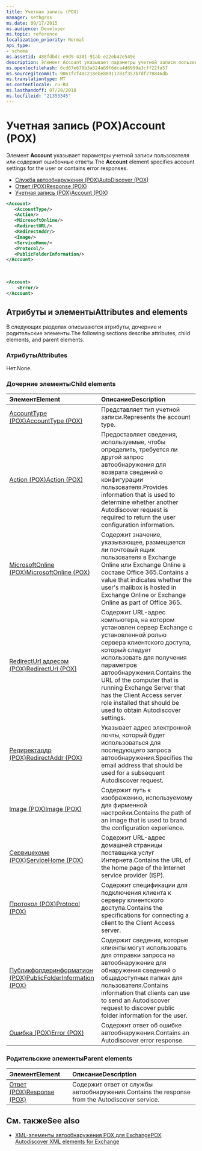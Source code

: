 ```yaml
---
title: Учетная запись (POX)
manager: sethgros
ms.date: 09/17/2015
ms.audience: Developer
ms.topic: reference
localization_priority: Normal
api_type:
- schema
ms.assetid: 488fdbdc-e9d9-4301-91ab-e22eb42e549e
description: Элемент Account указывает параметры учетной записи пользователя или содержит ошибочные ответы.
ms.openlocfilehash: 6cd87e678b3a524a69f6dca4d6999a3cff22fa57
ms.sourcegitcommit: 9061fcf40c218ebe88911783f357b7df278846db
ms.translationtype: MT
ms.contentlocale: ru-RU
ms.lasthandoff: 07/28/2018
ms.locfileid: "21353345"
---
```

# <a name="account-pox"></a><span data-ttu-id="920de-103">Учетная запись (POX)</span><span class="sxs-lookup"><span data-stu-id="920de-103">Account (POX)</span></span>

<span data-ttu-id="920de-104">Элемент **Account** указывает параметры учетной записи пользователя или содержит ошибочные ответы.</span><span class="sxs-lookup"><span data-stu-id="920de-104">The **Account** element specifies account settings for the user or contains error responses.</span></span> 
  
- [<span data-ttu-id="920de-105">Служба автообнаружения (POX)</span><span class="sxs-lookup"><span data-stu-id="920de-105">AutoDiscover (POX)</span></span>](autodiscover-pox.md)
- [<span data-ttu-id="920de-106">Ответ (POX)</span><span class="sxs-lookup"><span data-stu-id="920de-106">Response (POX)</span></span>](response-pox.md)
- [<span data-ttu-id="920de-107">Учетная запись (POX)</span><span class="sxs-lookup"><span data-stu-id="920de-107">Account (POX)</span></span>](account-pox.md)
  
```XML
<Account>
   <AccountType/>
   <Action/>
   <MicrosoftOnline/>
   <RedirectURL/>
   <RedirectAddr/>
   <Image/>
   <ServiceHome/>
   <Protocol/>
   <PublicFolderInformation/>
</Account>
```

<br/>

```XML
<Account> 
    <Error/> 
</Account>
```

## <a name="attributes-and-elements"></a><span data-ttu-id="920de-108">Атрибуты и элементы</span><span class="sxs-lookup"><span data-stu-id="920de-108">Attributes and elements</span></span>

<span data-ttu-id="920de-109">В следующих разделах описываются атрибуты, дочерние и родительские элементы.</span><span class="sxs-lookup"><span data-stu-id="920de-109">The following sections describe attributes, child elements, and parent elements.</span></span>
  
### <a name="attributes"></a><span data-ttu-id="920de-110">Атрибуты</span><span class="sxs-lookup"><span data-stu-id="920de-110">Attributes</span></span>

<span data-ttu-id="920de-111">Нет.</span><span class="sxs-lookup"><span data-stu-id="920de-111">None.</span></span>
  
### <a name="child-elements"></a><span data-ttu-id="920de-112">Дочерние элементы</span><span class="sxs-lookup"><span data-stu-id="920de-112">Child elements</span></span>

|<span data-ttu-id="920de-113">**Элемент**</span><span class="sxs-lookup"><span data-stu-id="920de-113">**Element**</span></span>|<span data-ttu-id="920de-114">**Описание**</span><span class="sxs-lookup"><span data-stu-id="920de-114">**Description**</span></span>|
|:-----|:-----|
|[<span data-ttu-id="920de-115">AccountType (POX)</span><span class="sxs-lookup"><span data-stu-id="920de-115">AccountType (POX)</span></span>](accounttype-pox.md) <br/> |<span data-ttu-id="920de-116">Представляет тип учетной записи.</span><span class="sxs-lookup"><span data-stu-id="920de-116">Represents the account type.</span></span>  <br/> |
|[<span data-ttu-id="920de-117">Action (POX)</span><span class="sxs-lookup"><span data-stu-id="920de-117">Action (POX)</span></span>](action-pox.md) <br/> |<span data-ttu-id="920de-118">Предоставляет сведения, используемые, чтобы определить, требуется ли другой запрос автообнаружения для возврата сведений о конфигурации пользователя.</span><span class="sxs-lookup"><span data-stu-id="920de-118">Provides information that is used to determine whether another Autodiscover request is required to return the user configuration information.</span></span>  <br/> |
|[<span data-ttu-id="920de-119">MicrosoftOnline (POX)</span><span class="sxs-lookup"><span data-stu-id="920de-119">MicrosoftOnline (POX)</span></span>](microsoftonline-pox.md) <br/> |<span data-ttu-id="920de-120">Содержит значение, указывающее, размещается ли почтовый ящик пользователя в Exchange Online или Exchange Online в составе Office 365.</span><span class="sxs-lookup"><span data-stu-id="920de-120">Contains a value that indicates whether the user's mailbox is hosted in Exchange Online or Exchange Online as part of Office 365.</span></span>  <br/> |
|[<span data-ttu-id="920de-121">RedirectUrl адресом (POX)</span><span class="sxs-lookup"><span data-stu-id="920de-121">RedirectUrl (POX)</span></span>](redirecturl-pox.md) <br/> |<span data-ttu-id="920de-122">Содержит URL-адрес компьютера, на котором установлен сервер Exchange с установленной ролью сервера клиентского доступа, который следует использовать для получения параметров автообнаружения.</span><span class="sxs-lookup"><span data-stu-id="920de-122">Contains the URL of the computer that is running Exchange Server that has the Client Access server role installed that should be used to obtain Autodiscover settings.</span></span>  <br/> |
|[<span data-ttu-id="920de-123">Редиректаддр (POX)</span><span class="sxs-lookup"><span data-stu-id="920de-123">RedirectAddr (POX)</span></span>](redirectaddr-pox.md) <br/> |<span data-ttu-id="920de-124">Указывает адрес электронной почты, который будет использоваться для последующего запроса автообнаружения.</span><span class="sxs-lookup"><span data-stu-id="920de-124">Specifies the email address that should be used for a subsequent Autodiscover request.</span></span>  <br/> |
|[<span data-ttu-id="920de-125">Image (POX)</span><span class="sxs-lookup"><span data-stu-id="920de-125">Image (POX)</span></span>](image-pox.md) <br/> |<span data-ttu-id="920de-126">Содержит путь к изображению, используемому для фирменной настройки.</span><span class="sxs-lookup"><span data-stu-id="920de-126">Contains the path of an image that is used to brand the configuration experience.</span></span>  <br/> |
|[<span data-ttu-id="920de-127">Сервицехоме (POX)</span><span class="sxs-lookup"><span data-stu-id="920de-127">ServiceHome (POX)</span></span>](servicehome-pox.md) <br/> |<span data-ttu-id="920de-128">Содержит URL-адрес домашней страницы поставщика услуг Интернета.</span><span class="sxs-lookup"><span data-stu-id="920de-128">Contains the URL of the home page of the Internet service provider (ISP).</span></span>  <br/> |
|[<span data-ttu-id="920de-129">Протокол (POX)</span><span class="sxs-lookup"><span data-stu-id="920de-129">Protocol (POX)</span></span>](protocol-pox.md) <br/> |<span data-ttu-id="920de-130">Содержит спецификации для подключения клиента к серверу клиентского доступа.</span><span class="sxs-lookup"><span data-stu-id="920de-130">Contains the specifications for connecting a client to the Client Access server.</span></span>  <br/> |
|[<span data-ttu-id="920de-131">Публикфолдеринформатион (POX)</span><span class="sxs-lookup"><span data-stu-id="920de-131">PublicFolderInformation (POX)</span></span>](publicfolderinformation-pox.md) <br/> |<span data-ttu-id="920de-132">Содержит сведения, которые клиенты могут использовать для отправки запроса на автообнаружение для обнаружения сведений о общедоступных папках для пользователя.</span><span class="sxs-lookup"><span data-stu-id="920de-132">Contains information that clients can use to send an Autodiscover request to discover public folder information for the user.</span></span>  <br/> |
|[<span data-ttu-id="920de-133">Ошибка (POX)</span><span class="sxs-lookup"><span data-stu-id="920de-133">Error (POX)</span></span>](error-pox.md) <br/> |<span data-ttu-id="920de-134">Содержит ответ об ошибке автообнаружения.</span><span class="sxs-lookup"><span data-stu-id="920de-134">Contains an Autodiscover error response.</span></span>  <br/> |
   
### <a name="parent-elements"></a><span data-ttu-id="920de-135">Родительские элементы</span><span class="sxs-lookup"><span data-stu-id="920de-135">Parent elements</span></span>

|<span data-ttu-id="920de-136">**Элемент**</span><span class="sxs-lookup"><span data-stu-id="920de-136">**Element**</span></span>|<span data-ttu-id="920de-137">**Описание**</span><span class="sxs-lookup"><span data-stu-id="920de-137">**Description**</span></span>|
|:-----|:-----|
|[<span data-ttu-id="920de-138">Ответ (POX)</span><span class="sxs-lookup"><span data-stu-id="920de-138">Response (POX)</span></span>](response-pox.md) <br/> |<span data-ttu-id="920de-139">Содержит ответ от службы автообнаружения.</span><span class="sxs-lookup"><span data-stu-id="920de-139">Contains the response from the Autodiscover service.</span></span>  <br/> |
   
## <a name="see-also"></a><span data-ttu-id="920de-140">См. также</span><span class="sxs-lookup"><span data-stu-id="920de-140">See also</span></span>

- [<span data-ttu-id="920de-141">XML-элементы автообнаружения POX для Exchange</span><span class="sxs-lookup"><span data-stu-id="920de-141">POX Autodiscover XML elements for Exchange</span></span>](pox-autodiscover-xml-elements-for-exchange.md)

